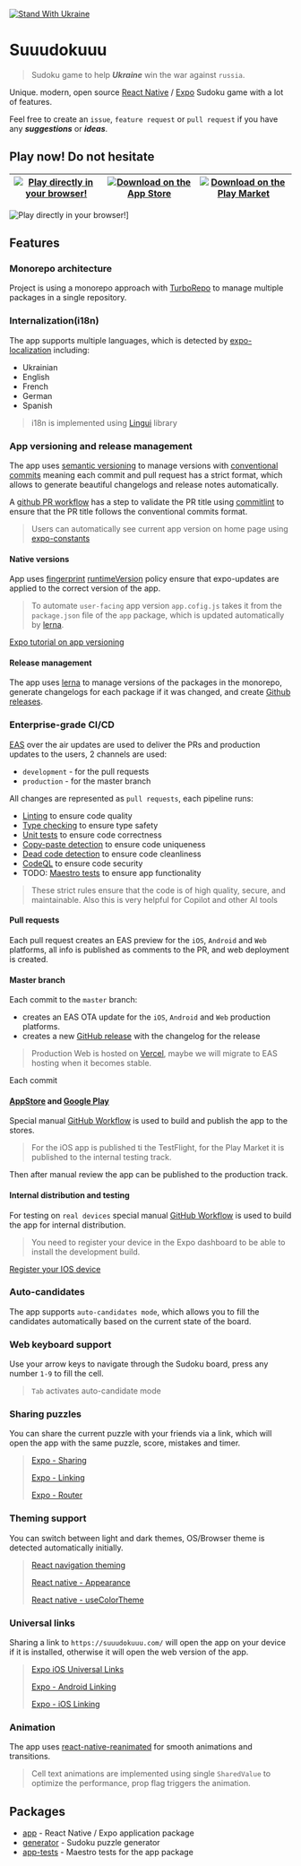 [![Stand With Ukraine](https://raw.githubusercontent.com/vshymanskyy/StandWithUkraine/main/banner2-direct.svg)](https://stand-with-ukraine.pp.ua)

# Suuudokuuu

> Sudoku game to help **_Ukraine_** win the war against `russia`.

Unique. modern, open source [React Native](https://reactnative.dev/) / [Expo](https://expo.dev/) Sudoku game with a lot of features.

Feel free to create an `issue`, `feature request` or `pull request` if you have any **_suggestions_** or **_ideas_**.

## Play now! Do not hesitate

| [![Play directly in your browser!](packages/app/assets/chrome.png)](https://www.suuudokuuu.com/) | [![Download on the App Store](packages/app/assets/appstore-badge.png)](https://apps.apple.com/ua/app/suuudokuuu/id6449440933) | [![Download on the Play Market](packages/app/assets/google-play-badge.png)](https://apps.apple.com/ua/app/suuudokuuu/id6449440933) |
| ------------------------------------------------------------------------------------------------ | ----------------------------------------------------------------------------------------------------------------------------- | ---------------------------------------------------------------------------------------------------------------------------------- |

![Play directly in your browser!](packages/app/assets/gameplay.gif)]

## Features

### Monorepo architecture

Project is using a monorepo approach with [TurboRepo](https://turborepo.com/) to manage multiple packages in a single repository.

### Internalization(i18n)

The app supports multiple languages, which is detected by [expo-localization](https://docs.expo.dev/versions/latest/sdk/localization/) including:

- Ukrainian
- English
- French
- German
- Spanish

> i18n is implemented using [Lingui](https://lingui.dev/) library

### App versioning and release management

The app uses [semantic versioning](https://semver.org/) to manage versions with [conventional commits](https://www.conventionalcommits.org/en/v1.0.0/)
meaning each commit and pull request has a strict format, which allows to generate beautiful changelogs and release notes automatically.

A [github PR workflow](.github/workflows/merge-request.yml#29) has a step to validate the PR title using [commitlint](https://commitlint.js.org/) to ensure that the PR title follows the conventional commits format.

> Users can automatically see current app version on home page using [expo-constants](https://docs.expo.dev/versions/latest/sdk/constants/)

#### Native versions

App uses [fingerprint](https://expo.dev/blog/understanding-and-comparing-fingerprints-in-expo-apps) [runtimeVersion](https://docs.expo.dev/eas-update/runtime-versions/) policy ensure that expo-updates are applied to the correct version of the app.

> To automate `user-facing` app version `app.cofig.js` takes it from the `package.json` file of the `app` package, which is updated automatically by [lerna](https://lerna.js.org/).

[Expo tutorial on app versioning](https://docs.expo.dev/tutorial/eas/manage-app-versions/)

#### Release management

The app uses [lerna](https://lerna.js.org/) to manage versions of the packages in the monorepo, generate changelogs for each package if it was changed, and create [Github releases](https://docs.github.com/en/repositories/releasing-projects-on-github/about-releases).

### Enterprise-grade CI/CD

[EAS](https://expo.dev/eas) over the air updates are used to deliver the PRs and production updates to the users, 2 channels are used:

- `development` - for the pull requests
- `production` - for the master branch

All changes are represented as `pull requests`, each pipeline runs:

- [Linting](https://eslint.org/) to ensure code quality
- [Type checking](https://www.typescriptlang.org/) to ensure type safety
- [Unit tests](https://jestjs.io/) to ensure code correctness
- [Copy-paste detection](https://github.com/kucherenko/jscpd) to ensure code uniqueness
- [Dead code detection](https://knip.dev/) to ensure code cleanliness
- [CodeQL](https://codeql.github.com/) to ensure code security
- TODO: [Maestro tests](https://maestro.mobile.dev/) to ensure app functionality

> These strict rules ensure that the code is of high quality, secure, and maintainable.
> Also this is very helpful for Copilot and other AI tools

#### Pull requests

Each pull request creates an EAS preview for the `iOS`, `Android` and `Web` platforms, all info is published as comments to the PR, and web deployment is created.

#### Master branch

Each commit to the `master` branch:

- creates an EAS OTA update for the `iOS`, `Android` and `Web` production platforms.
- creates a new [GitHub release](#app-versioning-and-release-management) with the changelog for the release

> Production Web is hosted on [Vercel](https://vercel.com/), maybe we will migrate to EAS hosting when it becomes stable.

Each commit

#### [AppStore](https://www.apple.com/app-store/) and [Google Play](https://play.google.com/console)

Special manual [GitHub Workflow](./.github/workflows/native-publish.yml) is used to build and publish the app to the stores.

> For the iOS app is published ti the TestFlight, for the Play Market it is published to the internal testing track.

Then after manual review the app can be published to the production track.

#### Internal distribution and testing

For testing on `real devices` special manual [GitHub Workflow](./.github/workflows/native-dev-build.yml) is used to build the app for internal distribution.

> You need to register your device in the Expo dashboard to be able to install the development build.

[Register your IOS device](https://expo.dev/register-device/c1da1a6e-616b-40a3-93ba-45bef53696e5)

### Auto-candidates

The app supports `auto-candidates mode`, which allows you to fill the candidates automatically based on the current state of the board.

### Web keyboard support

Use your arrow keys to navigate through the Sudoku board, press any number `1-9` to fill the cell.

> `Tab` activates auto-candidate mode

### Sharing puzzles

You can share the current puzzle with your friends via a link, which will open the app with the same puzzle, score, mistakes and timer.

> [Expo - Sharing](https://docs.expo.dev/versions/latest/sdk/sharing/)
>
> [Expo - Linking](https://docs.expo.dev/versions/latest/sdk/linking/)
>
> [Expo - Router](https://docs.expo.dev/linking/overview/#use-expo-router-to-handle-deep-linking)

### Theming support

You can switch between light and dark themes, OS/Browser theme is detected automatically initially.

> [React navigation theming](https://reactnavigation.org/docs/themes/)
>
> [React native - Appearance](https://reactnative.dev/docs/appearance)
>
> [React native - useColorTheme](https://reactnative.dev/docs/usecolorscheme)

### Universal links

Sharing a link to `https://suuudokuuu.com/` will open the app on your device if it is installed, otherwise it will open the web version of the app.

> [Expo iOS Universal Links](https://docs.expo.dev/linking/ios-universal-links/)
>
> [Expo - Android Linking](https://docs.expo.dev/linking/android-app-links/)
>
> [Expo - iOS Linking](https://docs.expo.dev/linking/ios-universal-links/)

### Animation

The app uses [react-native-reanimated](https://docs.swmansion.com/react-native-reanimated/) for smooth animations and transitions.

> Cell text animations are implemented using single `SharedValue` to optimize the performance, prop flag triggers the animation.

## Packages

- [app](packages/app/readme.md) - React Native / Expo application package
- [generator](packages/generator/readme.md) - Sudoku puzzle generator
- [app-tests](tests/app-tests/readme.md) - Maestro tests for the app package
